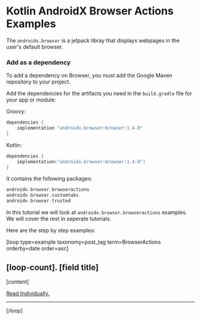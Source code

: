 # Kotlin AndroidX Browser Actions Examples

The `androidx.browser` is a jetpack libray that displays webpages in the user's default browser.


### Add as a dependency

To add a dependency on Browser, you must add the Google Maven repository to your project.

Add the dependencies for the artifacts you need in the `build.gradle` file for your app or module:

Groovy:

```groovy
dependencies {
    implementation "androidx.browser:browser:1.4.0"
}
```

Kotlin:

```kotlin
dependencies {
    implementation("androidx.browser:browser:1.4.0")
}
```

It contains the following packages:

```kotlin
androidx.browser.browseractions
androidx.browser.customtabs
androidx.browser.trusted
```

In this tutorial we will look at `androidx.browser.browseractions` examples. We will cover the rest in seperate tutorials.

Here are the step by step examples:

[loop type=example taxonomy=post_tag term=BrowserActions orderby=date order=asc]

<h2>[loop-count]. [field title] </h2>

[content]

<a href="[field url]">Read Individually.</a>
<hr>

[/loop]
